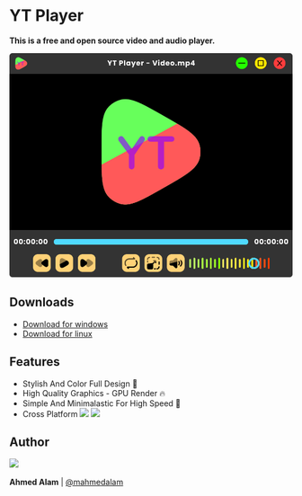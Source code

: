 # YT Player

<b>This is a free and open source video and audio player.</b>

![Player Image](preview.svg)


## Downloads

- [Download for windows](https://www.google.com)
- [Download for linux](https://www.google.com)


## Features

- Stylish And Color Full Design 🤩
- High Quality Graphics - GPU Render 🔥
- Simple And Minimalastic For High Speed 🚀
- Cross Platform <img src="https://cdn.icon-icons.com/icons2/1488/PNG/512/5314-windows_102509.png" height="16"> <img src="https://cdn.icon-icons.com/icons2/195/PNG/256/OS_Linux_23399.png" height="16">


## Author

<img src="https://avatars.githubusercontent.com/u/124316347?v=4" width="200">

<b>Ahmed Alam</b>
|
[@mahmedalam](https://github.com/mahmedalam)